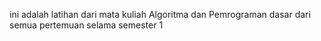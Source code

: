 ini adalah latihan dari mata kuliah Algoritma dan Pemrograman dasar
dari semua pertemuan selama semester 1
